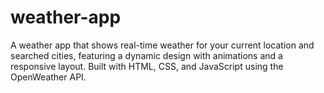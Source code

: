 # weather-app
A weather app that shows real-time weather for your current location and searched cities, featuring a dynamic design with animations and a responsive layout. Built with HTML, CSS, and JavaScript using the OpenWeather API.

